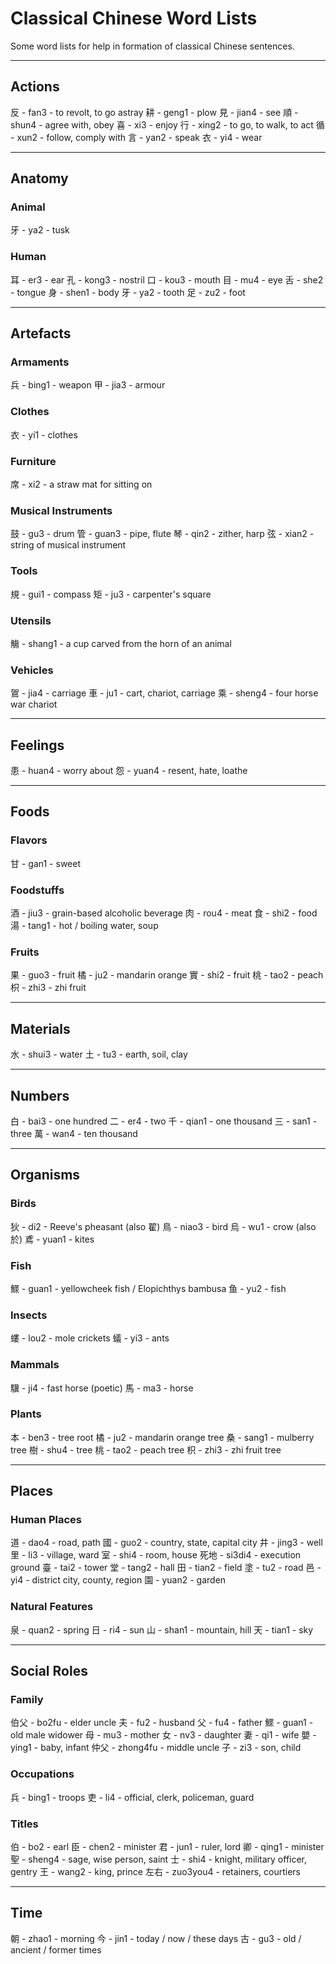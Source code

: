 # Classical Chinese Word Lists

Some word lists for help in formation of classical Chinese sentences.

---

## Actions

反 - fan3 - to revolt, to go astray
耕 - geng1 - plow
見 - jian4 - see
順 - shun4 - agree with, obey
喜 - xi3 - enjoy
行 - xing2 - to go, to walk, to act
循 - xun2 - follow, comply with
言 - yan2 - speak
衣 - yi4 - wear

---

## Anatomy

### Animal

牙 - ya2 - tusk

### Human

耳 - er3 - ear
孔 - kong3 - nostril
口 - kou3 - mouth
目 - mu4 - eye
舌 - she2 - tongue
身 - shen1 - body
牙 - ya2 - tooth
足 - zu2 - foot

---

## Artefacts

### Armaments

兵 - bing1 - weapon
甲 - jia3 - armour

### Clothes

衣 - yi1 - clothes

### Furniture

席 - xi2 - a straw mat for sitting on

### Musical Instruments

鼓 - gu3 - drum
管 - guan3 - pipe, flute
琴 - qin2 - zither, harp
弦 - xian2 - string of musical instrument

### Tools

規 - gui1 - compass
矩 - ju3 - carpenter's square

### Utensils

觴 - shang1 - a cup carved from the horn of an animal

### Vehicles

鴐 - jia4 - carriage
車 - ju1 - cart, chariot, carriage
乘 - sheng4 - four horse war chariot

---

## Feelings

患 - huan4 - worry about
怨 - yuan4 - resent, hate, loathe

---

## Foods

### Flavors

甘 - gan1 - sweet

### Foodstuffs

酒 - jiu3 - grain-based alcoholic beverage
肉 - rou4 - meat
食 - shi2 - food
湯 - tang1 - hot / boiling water, soup

### Fruits

果 - guo3 - fruit
橘 - ju2 - mandarin orange
實 - shi2 - fruit
桃 - tao2 - peach
枳 - zhi3 - zhi fruit

---

## Materials

水 - shui3 - water
土 - tu3 - earth, soil, clay

---

## Numbers

白 - bai3 - one hundred
二 - er4 - two
千 - qian1 - one thousand
三 - san1 - three
萬 - wan4 - ten thousand

---

## Organisms

### Birds

狄 - di2 - Reeve's pheasant (also 翟)
鳥 - niao3 - bird
烏 - wu1 - crow (also 於)
鳶 - yuan1 - kites

### Fish

鰥 - guan1 - yellowcheek fish / Elopichthys bambusa
鱼 - yu2 - fish

### Insects

螻 - lou2 - mole crickets
蟻 - yi3 - ants

### Mammals

驥 - ji4 - fast horse (poetic)
馬 - ma3 - horse

### Plants

本 - ben3 - tree root
橘 - ju2 - mandarin orange tree
桑 - sang1 - mulberry tree
樹 - shu4 - tree
桃 - tao2 - peach tree
枳 - zhi3 - zhi fruit tree

---

## Places

### Human Places

道 - dao4 - road, path
國 - guo2 - country, state, capital city
井 - jing3 - well
里 - li3 - village, ward
室 - shi4 - room, house
死地 - si3di4 - execution ground
臺 - tai2 - tower
堂 - tang2 - hall
田 - tian2 - field
塗 - tu2 - road
邑 - yi4 - district city, county, region
園 - yuan2 - garden

### Natural Features

泉 - quan2 - spring
日 - ri4 - sun
山 - shan1 - mountain, hill
天 - tian1 - sky

---

## Social Roles

### Family

伯父 - bo2fu - elder uncle
夫 - fu2 - husband
父 - fu4 - father
鰥 - guan1 - old male widower
母 - mu3 - mother
女 - nv3 - daughter
妻 - qi1 - wife
嬰 - ying1 - baby, infant
仲父 - zhong4fu - middle uncle
子 - zi3 - son, child

### Occupations

兵 - bing1 - troops
吏 - li4 - official, clerk, policeman, guard

### Titles

伯 - bo2 - earl
臣 - chen2 - minister
君 - jun1 - ruler, lord
卿 - qing1 - minister
聖 - sheng4 - sage, wise person, saint
士 - shi4 - knight, military officer, gentry
王 - wang2 - king, prince
左右 - zuo3you4 - retainers, courtiers

---

## Time

朝 - zhao1 - morning
今 - jin1 - today / now / these days
古 - gu3 - old / ancient / former times
